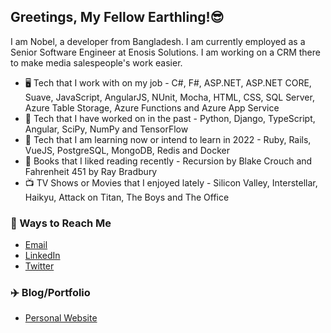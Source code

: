 ## Greetings, My Fellow Earthling!😎

I am Nobel, a developer from Bangladesh. I am currently employed as a Senior Software Engineer at Enosis Solutions. I am working on a CRM there to make media salespeople's work easier.

+ 🖥️ Tech that I work with on my job - C#, F#, ASP.NET, ASP.NET CORE, Suave, JavaScript, AngularJS, NUnit, Mocha, HTML, CSS, SQL Server, Azure Table Storage, Azure Functions and Azure App Service
+ 💾 Tech that I have worked on in the past - Python, Django, TypeScript, Angular, SciPy, NumPy and TensorFlow
+ 🌱 Tech that I am learning now or intend to learn in 2022 - Ruby, Rails, VueJS, PostgreSQL, MongoDB, Redis and Docker
+ 📗 Books that I liked reading recently - Recursion by Blake Crouch and Fahrenheit 451 by Ray Bradbury
+ 📺 TV Shows or Movies that I enjoyed lately - Silicon Valley, Interstellar, Haikyu, Attack on Titan, The Boys and The Office

### 🔗 Ways to Reach Me

+ [Email](mailto:asif.nobel@gmail.com)
+ [LinkedIn](https://www.linkedin.com/in/asifulnobel)
+ [Twitter](https://twitter.com/Asiful_Nobel)

### ✈️ Blog/Portfolio

+ [Personal Website](https://asifulnobel.github.io/)
